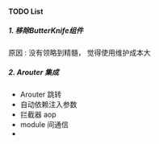 #### TODO List

##### 1. 移除ButterKnife组件
原因 : 没有领略到精髓， 觉得使用维护成本大

##### 2. Arouter 集成
-  Arouter 跳转
-  自动依赖注入参数
-  拦截器 aop
-  module 间通信
-